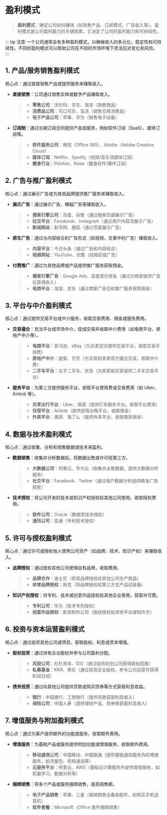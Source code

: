 # 盈利模式

> **盈利模式**：确定公司如何赚钱（如销售产品、订阅模式、广告收入等）。盈利模式是公司盈利能力的关键因素，它决定了公司的盈利能力和可持续性。

::: tip 注意
一个公司通常会有多种盈利模式，以确保收入的多元化、稳定性和可持续性。不同的盈利模式可以帮助公司在不同的市场环境下灵活应对变化和风险。
:::

## 1. **产品/服务销售盈利模式**

核心点：通过直接销售产品或提供服务来赚取收入。

- **直接销售**：公司通过销售实体或数字产品赚取收入。
  > - **零售公司**：沃尔玛、京东、淘宝（销售商品）
  > - **消费品公司**：可口可乐、宝洁（销售日用消费品）
  > - **电子产品公司**：苹果、华为（销售电子设备）
- **订阅制**：通过长期订阅合同提供产品或服务，例如软件订阅（SaaS）、媒体订阅等。
  > - **软件服务公司**：微软（Office 365）、Adobe（Adobe Creative Cloud）
  > - **媒体订阅**：Netflix、Spotify（视频/音乐流媒体订阅）
  > - **健身行业**：Peloton、Keep（健身软件/硬件订阅）

## 2. **广告与推广盈利模式**

核心点：通过展示广告或为其他品牌提供推广服务来赚取收入。

- **展示广告**：通过展示广告、横幅广告等赚取收入。
  > - **搜索引擎公司**：百度、谷歌（通过搜索页面展示广告）
  > - **社交平台**：Facebook、Instagram（通过用户内容流展示广告）
  > - **新闻网站**：新华网、搜狐（通过页面展示广告）
- **原生广告**：通过与内容结合的广告形式（如视频、文章中的广告）赚取收入。
  > - **内容平台**：今日头条（通过广告和内容结合）
  > - **视频网站**：YouTube、优酷（视频前插广告）
- **付费推广**：通过为其他品牌或产品提供推广服务获取佣金。
  > - **搜索引擎广告**：Google Ads、百度竞价排名（通过为商家提供广告位获得收入）
  > - **电商平台**：淘宝、京东（通过商家广告位和推广服务获取佣金）

## 3. **平台与中介盈利模式**

核心点：通过提供交易平台或中介服务，收取交易费用、佣金或服务费用。

- **交易撮合**：充当平台或市场中介，促成交易并收取中介费用（如电商平台、房地产中介等）。
  > - **电商平台**：亚马逊、eBay（为买卖双方提供交易平台，收取交易手续费）
  > - **房地产中介**：链家、贝壳（为买房和卖房双方撮合交易，收取中介费）
  > - **二手车平台**：瓜子二手车、优信（为卖家和买家提供二手车交易平台）
- **服务平台**：为第三方提供服务平台，收取平台使用费或交易费用（如 Uber、Airbnb 等）。
  > - **共享出行平台**：Uber、滴滴（提供打车服务平台，收取平台费用）
  > - **住宿平台**：Airbnb（提供民宿出租平台，收取佣金）
  > - **外卖平台**：美团、饿了么（提供外卖平台，收取商家佣金）

## 4. **数据与技术盈利模式**

核心点：通过收集、分析和销售数据或技术来盈利。

- **数据销售**：收集并分析数据后，将数据出售或许可给第三方。
  > - **大数据公司**：阿里云、华为云（收集并出售数据，提供大数据分析服务）
  > - **社交平台**：Facebook、Twitter（通过用户数据分析提供精准广告投放）
- **技术授权**：将公司开发的技术或知识产权授权给其他公司使用，收取授权费用。
  > - **软件公司**：Oracle（数据库技术授权）
  > - **通讯公司**：高通（专利技术授权）

## 5. **许可与授权盈利模式**

核心点：通过许可或授权他人使用公司资产（如品牌、技术、知识产权）来赚取收入。

- **品牌授权**：通过授权其他公司使用自有品牌，收取费用。
  > - **品牌合作**：迪士尼（将其品牌授权给其他公司生产商品）
  > - **体育品牌授权**：耐克（将品牌授权给第三方生产运动装备）
- **知识产权授权**：将专利、技术或创意作品授权给其他企业使用，获取许可费。
  > - **专利公司**：华为（技术专利授权）
  > - **创意作品授权**：影视制作公司（版权授权给其他平台或制作方）

## 6. **投资与资本运营盈利模式**

核心点：通过投资其他公司或项目，获取股权、利息或资本增值。

- **股权投资**：通过持有企业股权并参与公司盈利分配。
  > - **风投公司**：红杉资本、IDG（通过投资初创公司获得股权回报）
  > - **私募基金**：KKR、黑石（通过投资企业股权，参与公司运营并获得利润分成）
- **债务投资**：通过向其他公司提供贷款或购买债券等方式获取利息收益。
  > - **银行**：中国银行、工商银行（提供贷款获取利息收入）
  > - **保险公司**：中国人寿（提供理财产品、债券等获取利息收入）

## 7. **增值服务与附加盈利模式**

核心点：通过为客户提供额外的功能或服务，收取额外费用。

- **增值服务**：为基础产品或服务提供附加功能或增值服务，收取额外费用。
  > - **移动通信公司**：中国移动、中国联通（提供基础通信服务外的增值服务，如流量包、视频通话等）
  > - **云服务平台**：阿里云、AWS（基础云计算服务外提供增值服务，如机器学习、数据分析等）
- **捆绑销售**：将多个产品或服务捆绑销售，提高销售额。
  > - **电子产品销售**：苹果、三星（捆绑销售设备和配件，如购买手机送耳机）
  > - **软件套餐**：Microsoft（Office 套件捆绑销售）
